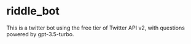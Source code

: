 # riddle_bot
 This is a twitter bot using the free tier of Twitter API v2, with questions powered by gpt-3.5-turbo.
